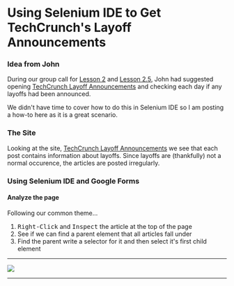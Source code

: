 # Using Selenium IDE to Get TechCrunch's Layoff Announcements

### Idea from John
During our group call for [Lesson 2](https://github.com/estasney/Master_Builders/blob/master/Courses/Lesson%202%20-%20Selectors.md)
and [Lesson 2.5](https://github.com/estasney/Master_Builders/blob/master/Courses/Lesson%202.5%20-%20Selenium%20IDE.md), 
John had suggested opening [TechCrunch Layoff Announcements](https://techcrunch.com/tag/layoffs/) and checking each day if 
any layoffs had been announced.

We didn't have time to cover how to do this in Selenium IDE so I am posting a how-to here as it is a great scenario.

### The Site
Looking at the site, [TechCrunch Layoff Announcements](https://techcrunch.com/tag/layoffs/) we see that each post contains information about layoffs.
Since layoffs are (thankfully) not a normal occurence, the articles are posted irregularly.

### Using Selenium IDE and Google Forms

#### Analyze the page

Following our common theme...
1. <kbd>Right-Click</kbd> and <kbd>Inspect</kbd> the article at the top of the page
2. See if we can find a parent element that all articles fall under
3. Find the parent write a selector for it and then select it's first child element
***
![](https://thumbs.gfycat.com/FondSpectacularGosling-size_restricted.gif)
***






